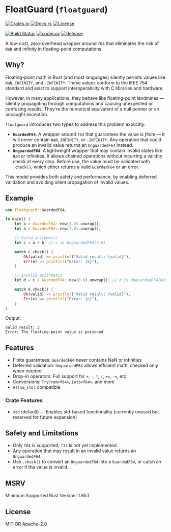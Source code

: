 # FloatGuard (`floatguard`)

[![Crates.io](https://img.shields.io/crates/v/floatguard.svg)](https://crates.io/crates/floatguard)
[![Docs.rs](https://img.shields.io/badge/docs.rs-floatguard-blue)](https://docs.rs/floatguard)
[![License](https://img.shields.io/crates/l/floatguard)](https://github.com/stevethedev/floatguard/blob/main/LICENSE.MID.md)

[![Build Status](https://github.com/stevethedev/floatguard/actions/workflows/ci.yml/badge.svg)](https://github.com/stevethedev/floatguard/actions)
[![codecov](https://codecov.io/gh/stevethedev/floatguard/graph/badge.svg?token=9OhzXIlNjL)](https://codecov.io/gh/stevethedev/floatguard)
[![Release](https://github.com/stevethedev/floatguard/actions/workflows/release.yml/badge.svg)](https://github.com/stevethedev/floatguard/actions/workflows/release.yml)

A low-cost, zero-overhead wrapper around `f64` that eliminates the risk of `NaN` and infinity in floating-point
computations.

## Why?

Floating-point math in Rust (and most languages) silently permits values like `NaN`, `INFINITY`, and `-INFINITY`. These
values conform to the IEEE 754 standard and exist to support interoperability with C libraries and hardware.

However, in many applications, they behave like floating-point landmines — silently propagating through computations and
causing unexpected or confusing results. They're the numerical equivalent of a null pointer or an uncaught exception.

`floatguard` introduces two types to address this problem explicitly:

- **`GuardedF64`**: A wrapper around `f64` that guarantees the value is _finite_ — it will never contain `NaN`,
  `INFINITY`, or `-INFINITY`. Any operation that could produce an invalid value returns an `UnguardedF64` instead.
- **`UnguardedF64`**: A lightweight wrapper that may contain invalid states like `NaN` or infinities. It allows chained
  operations without incurring a validity check at every step. Before use, the value must be validated with `.check()`,
  which either returns a valid `GuardedF64` or an error.

This model provides both safety and performance, by enabling deferred validation and avoiding silent propagation of
invalid values.

## Example

```rust
use floatguard::GuardedF64;

fn main() {
    let a = GuardedF64::new(1.0).unwrap();
    let b = GuardedF64::new(2.0).unwrap();

    // Valid arithmetic
    let c = a + b; // c is UnguardedF64(3.0)

    match c.check() {
        Ok(valid) => println!("Valid result: {valid}"),
        Err(e) => println!("Error: {e}"),
    }

    // Invalid arithmetic
    let d = c / GuardedF64::new(0.0).unwrap(); // d is UnguardedF64(NaN)

    match d.check() {
        Ok(valid) => println!("Valid result: {valid}"),
        Err(e) => println!("Error: {e}"),
    }
}
```

Output:

```plaintext
Valid result: 3
Error: The floating-point value is poisoned
```

## Features

- Finite guarantees: `GuardedF64` never contains NaN or infinities
- Deferred validation: `UnguardedF64` allows efficient math, checked only when needed
- Drop-in operators: Full support for `+`, `-`, `*`, `/`, `+=`, `-=`, etc.
- Conversions: `TryFrom<f64>`, `Into<f64>`, and more
- `#![no_std]` compatible

### Crate Features

- `std` (default) — Enables std-based functionality (currently unused but reserved for future expansion)

## Safety and Limitations

- Only `f64` is supported; `f32` is not yet implemented.
- Any operation that may result in an invalid value returns an `UnguardedF64`.
- Use `.check()` to convert an `UnguardedF64` into a `GuardedF64`, or catch an error if the value is invalid.

## MSRV

Minimum Supported Rust Version: 1.85.1

## License

MIT OR Apache-2.0
